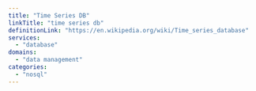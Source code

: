 ```yaml
---
title: "Time Series DB"
linkTitle: "time series db"
definitionLink: "https://en.wikipedia.org/wiki/Time_series_database"
services:
  - "database"
domains:
  - "data management"
categories:
  - "nosql"
---
```

